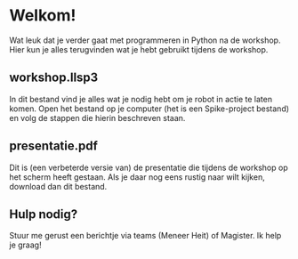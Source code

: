 # Welkom!
Wat leuk dat je verder gaat met programmeren in Python na de workshop. Hier kun je alles terugvinden wat je hebt gebruikt tijdens de workshop.

## workshop.llsp3
In dit bestand vind je alles wat je nodig hebt om je robot in actie te laten komen. Open het bestand op je computer (het is een Spike-project bestand) en volg de stappen die hierin beschreven staan.

## presentatie.pdf
Dit is (een verbeterde versie van) de presentatie die tijdens de workshop op het scherm heeft gestaan. Als je daar nog eens rustig naar wilt kijken, download dan dit bestand.

## Hulp nodig?
Stuur me gerust een berichtje via teams (Meneer Heit) of Magister. Ik help je graag!
